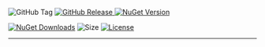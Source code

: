 ![GitHub Tag](https://img.shields.io/github/v/tag/TJC-Tools/TJC.Collection.Console) [![GitHub Release](https://img.shields.io/github/v/release/TJC-Tools/TJC.Collection.Console)
](https://github.com/TJC-Tools/TJC.Collection.Console/releases/latest) [![NuGet Version](https://img.shields.io/nuget/v/TJC.Collection.Console)](https://www.nuget.org/packages/TJC.Collection.Console)

[![NuGet Downloads](https://img.shields.io/nuget/dt/TJC.Collection.Console)](https://www.nuget.org/packages/TJC.Collection.Console) ![Size](https://img.shields.io/github/repo-size/TJC-Tools/TJC.Collection.Console) [![License](https://img.shields.io/github/license/TJC-Tools/TJC.Collection.Console.svg)](LICENSE)

---
